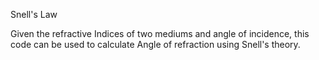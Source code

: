 Snell's Law

Given the refractive Indices of two mediums and angle of incidence, this code can be used to calculate Angle of refraction using Snell's theory.